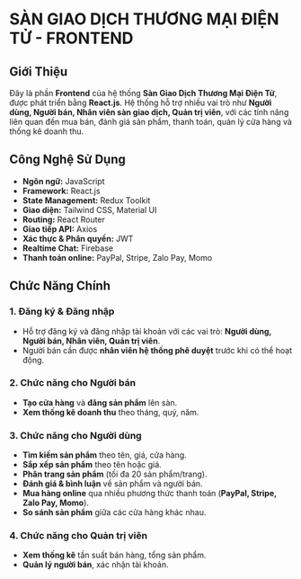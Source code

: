 # SÀN GIAO DỊCH THƯƠNG MẠI ĐIỆN TỬ - FRONTEND

## Giới Thiệu
Đây là phần **Frontend** của hệ thống **Sàn Giao Dịch Thương Mại Điện Tử**, được phát triển bằng **React.js**. Hệ thống hỗ trợ nhiều vai trò như **Người dùng, Người bán, Nhân viên sàn giao dịch, Quản trị viên**, với các tính năng liên quan đến mua bán, đánh giá sản phẩm, thanh toán, quản lý cửa hàng và thống kê doanh thu.

## Công Nghệ Sử Dụng
- **Ngôn ngữ:** JavaScript 
- **Framework:** React.js
- **State Management:** Redux Toolkit
- **Giao diện:** Tailwind CSS, Material UI
- **Routing:** React Router
- **Giao tiếp API:** Axios
- **Xác thực & Phân quyền:** JWT
- **Realtime Chat:** Firebase
- **Thanh toán online:** PayPal, Stripe, Zalo Pay, Momo

## Chức Năng Chính
### 1. Đăng ký & Đăng nhập
- Hỗ trợ đăng ký và đăng nhập tài khoản với các vai trò: **Người dùng, Người bán, Nhân viên, Quản trị viên**.
- Người bán cần được **nhân viên hệ thống phê duyệt** trước khi có thể hoạt động.

### 2. Chức năng cho Người bán
- **Tạo cửa hàng** và **đăng sản phẩm** lên sàn.
- **Xem thống kê doanh thu** theo tháng, quý, năm.

### 3. Chức năng cho Người dùng
- **Tìm kiếm sản phẩm** theo tên, giá, cửa hàng.
- **Sắp xếp sản phẩm** theo tên hoặc giá.
- **Phân trang sản phẩm** (tối đa 20 sản phẩm/trang).
- **Đánh giá & bình luận** về sản phẩm và người bán.
- **Mua hàng online** qua nhiều phương thức thanh toán (**PayPal, Stripe, Zalo Pay, Momo**).
- **So sánh sản phẩm** giữa các cửa hàng khác nhau.

### 4. Chức năng cho Quản trị viên
- **Xem thống kê** tần suất bán hàng, tổng sản phẩm.
- **Quản lý người bán**, xác nhận tài khoản.



